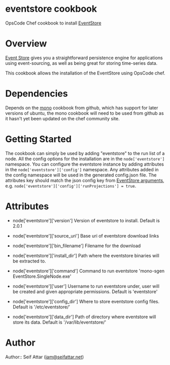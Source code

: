 # eventstore cookbook

OpsCode Chef cookbook to install [EventStore](http://geteventstore.com/ "EventStore")

# Overview

[Event Store](http://geteventstore.com/ "EventStore") gives you a straightforward persistence engine for applications using event-sourcing, as well as being great for storing time-series data.

This cookbook allows the installation of the EventStore using OpsCode chef.

# Dependencies

Depends on the [mono](https://github.com/Youscribe/cookbook-mono/) cookbook from github, which has support for later versions of ubuntu, the mono cookbook will need to be used from github as it hasn't yet been updated on the chef community site.

# Getting Started

The cookbook can simply be used by adding "eventstore" to the run list of a node. All the config options for the installation are in the `node['eventstore']` namespace. You can configure the eventstore instance by adding attributes in the `node['eventstore']['config']` namespace. Any attributes added in the config namespace will be used in the generated config.json file. The attributes key  should match the json config key from [EventStore arguments](https://github.com/EventStore/EventStore/wiki/Command-Line-Arguments), e.g. `node['eventstore']['config']['runProjections'] = true`.

# Attributes
* node['eventstore']['version'] Version of eventstore to install. Default is 2.0.1
* node['eventstore']['source_uri'] Base uri of eventstore download links
* node['eventstore']['bin_filename'] Filename for the download

* node['eventstore']['install_dir'] Path where the eventstore binaries will be extracted to.
* node['eventstore']['command'] Command to run eventstore 'mono-sgen EventStore.SingleNode.exe'
* node['eventstore']['user'] Username to run eventstore under, user will be created and given appropriate permissions. Default is 'eventstore'
* node['eventstore']['config_dir'] Where to store eventstore config files. Default is '/etc/eventstore/'
* node['eventstore']['data_dir'] Path of directory where eventstore will store its data. Default is '/var/lib/eventstore/' 

# Author

Author:: Seif Attar (iam@seifattar.net)
